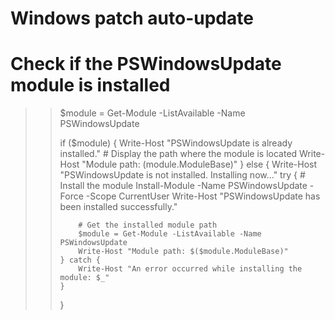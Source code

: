 # Windows patch auto-update 
# Check if the PSWindowsUpdate module is installed
>> $module = Get-Module -ListAvailable -Name PSWindowsUpdate
>>
>> if ($module) {
>>     Write-Host "PSWindowsUpdate is already installed."
>>     # Display the path where the module is located
>>     Write-Host "Module path: $($module.ModuleBase)"
>> } else {
>>     Write-Host "PSWindowsUpdate is not installed. Installing now..."
>>     try {
>>         # Install the module
>>         Install-Module -Name PSWindowsUpdate -Force -Scope CurrentUser
>>         Write-Host "PSWindowsUpdate has been installed successfully."
>>
>>         # Get the installed module path
>>         $module = Get-Module -ListAvailable -Name PSWindowsUpdate
>>         Write-Host "Module path: $($module.ModuleBase)"
>>     } catch {
>>         Write-Host "An error occurred while installing the module: $_"
>>     }
>> }
